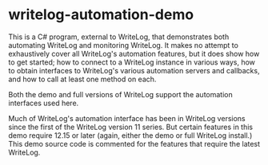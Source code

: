 # writelog-automation-demo
This is a C# program, external to WriteLog, that demonstrates both automating WriteLog and monitoring WriteLog.
It makes no attempt to exhaustively cover all WriteLog's automation features, but it does show how to get
started; how to connect to a WriteLog instance in various ways, how to obtain interfaces to WriteLog's various
automation servers and callbacks, and how to call at least one method on each.

Both the demo and full versions of WriteLog support the automation interfaces used here. 

Much of WriteLog's automation interface has been in WriteLog versions since the first of the WriteLog version 11 series. 
But certain features in this demo require 12.15 or later (again, either the demo or full WriteLog install.) This demo
source code is commented for the features that require the latest WriteLog.
